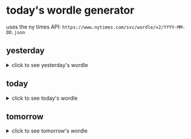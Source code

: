 # today's wordle generator

uses the ny times API: `https://www.nytimes.com/svc/wordle/v2/YYYY-MM-DD.json`

## yesterday

<details>
    <summary>click to see yesterday's wordle</summary>

    lousy

</details>

## today

<details>
    <summary>click to see today's wordle</summary>

    issue

</details>

## tomorrow

<details>
    <summary>click to see tomorrow's wordle</summary>

    rowdy

</details>
